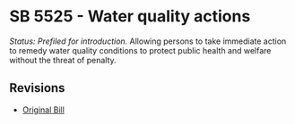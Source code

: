 # SB 5525 - Water quality actions
*Status: Prefiled for introduction.*
Allowing persons to take immediate action to remedy water quality conditions to protect public health and welfare without the threat of penalty.

## Revisions
* [Original Bill](1/)